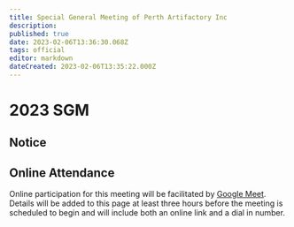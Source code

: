 ```yaml
---
title: Special General Meeting of Perth Artifactory Inc
description: 
published: true
date: 2023-02-06T13:36:30.068Z
tags: official
editor: markdown
dateCreated: 2023-02-06T13:35:22.000Z
---
```


# 2023 SGM

## Notice



## Online Attendance

Online participation for this meeting will be facilitated by [Google Meet](https://meet.google.com/). Details will be added to this page at least three hours before the meeting is scheduled to begin and will include both an online link and a dial in number.
